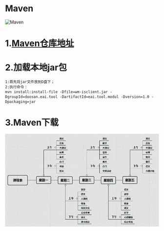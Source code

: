 # Maven
![Maven](http://mvnrepository.com/assets/images/392dffac024b9632664e6f2c0cac6fe5-logo.png)

# 1.[Maven仓库地址][maven]

# 2.加载本地jar包
	1:首先将jar文件放到D盘下；
	2:执行命令：
	mvn install:install-file -Dfile=wm-isclient.jar -DgroupId=doosan.eai.tool -DartifactId=eai.tool.modul -Dversion=1.0 -Dpackaging=jar
# 3.Maven下载
![Test](img/test.jpg)
<!-- 链接地址 -->
[maven]:http://mvnrepository.com/